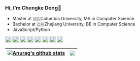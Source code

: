 ### Hi, I’m Chengke Deng👋 
- Master at 🇺🇸Columbia University, MS in Computer Science
- Bachelor at 🇨🇳Zhejiang University, BE in Computer Science
- JavaScript/Python


<code><img height="20" src="https://cdn.jsdelivr.net/gh/devicons/devicon@latest/icons/javascript/javascript-original.svg" /></code>
<code><img height="20" src="https://cdn.jsdelivr.net/gh/devicons/devicon@latest/icons/typescript/typescript-original.svg" /></code>
<code><img height="20" src="https://cdn.jsdelivr.net/gh/devicons/devicon@latest/icons/react/react-original.svg" /></code>
<code><img height="20" src="https://cdn.jsdelivr.net/gh/devicons/devicon@latest/icons/html5/html5-original.svg" /></code>
<code><img height="20" src="https://cdn.jsdelivr.net/gh/devicons/devicon@latest/icons/css3/css3-original.svg" /></code>
<code><img height="20" src="https://cdn.jsdelivr.net/gh/devicons/devicon@latest/icons/python/python-original.svg" /></code>
<code><img height="20" src="https://cdn.jsdelivr.net/gh/devicons/devicon@latest/icons/cplusplus/cplusplus-original.svg" /></code>
<code><img height="20" src="https://cdn.jsdelivr.net/gh/devicons/devicon@latest/icons/objectivec/objectivec-plain.svg" /></code>


| <a href="https://github.com/anuraghazra/github-readme-stats"><img align="center" src="https://github-readme-stats.vercel.app/api?username=GarF1eldGo&show_icons=true&include_all_commits=true&theme=buefy&hide_border=true" alt="Anurag's github stats" /></a> | <a href="https://github.com/anuraghazra/github-readme-stats"><img align="center" src="https://github-readme-stats.vercel.app/api/top-langs/?username=GarF1eldGo&layout=compact&theme=buefy&hide_border=true&hide=llvm,assembly" /></a> |
| ------------- | ------------- |




<!---
GarF1eldGo/GarF1eldGo is a ✨ special ✨ repository because its `README.md` (this file) appears on your GitHub profile.
You can click the Preview link to take a look at your changes.
--->
